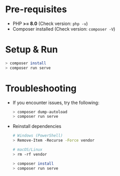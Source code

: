 # Pre-requisites  
- PHP **>= 8.0** (Check version: `php -v`)  
- Composer installed (Check version: `composer -V`)  

#
# Setup & Run  
```bash
> composer install
> composer run serve
```

#
# Troubleshooting
- If you encounter issues, try the following:
    ```bash
    > composer dump-autoload
    > composer run serve
    ```
- Reinstall dependencies
    ```bash
    # Windows (PowerShell)
    > Remove-Item -Recurse -Force vendor

    # macOS/Linux
    > rm -rf vendor

    > composer install
    > composer run serve
    ```

